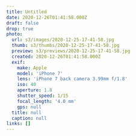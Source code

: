 ```yaml
---
title: Untitled
date: 2020-12-26T01:41:58.000Z
draft: false
drop: true
photo:
  url: s3/images/2020-12-25-17-41-58.jpg
  thumb: s3/thumbs/2020-12-25-17-41-58.jpg
  preview: s3/previews/2020-12-25-17-41-58.jpg
  created: 2020-12-26T01:41:58.000Z
  exif:
    make: Apple
    model: 'iPhone 7'
    lens: 'iPhone 7 back camera 3.99mm f/1.8'
    iso: 40
    aperture: 1.8
    shutter_speed: 1/15
    focal_length: '4.0 mm'
    gps: null
  title: null
  caption: null
links: []
---
```

